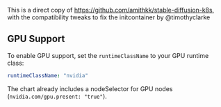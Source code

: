 This is a direct copy of https://github.com/amithkk/stable-diffusion-k8s, with the compatibility tweaks to fix the initcontainer by @timothyclarke

## GPU Support

To enable GPU support, set the `runtimeClassName` to your GPU runtime class:

```yaml
runtimeClassName: "nvidia"
```

The chart already includes a nodeSelector for GPU nodes (`nvidia.com/gpu.present: "true"`).